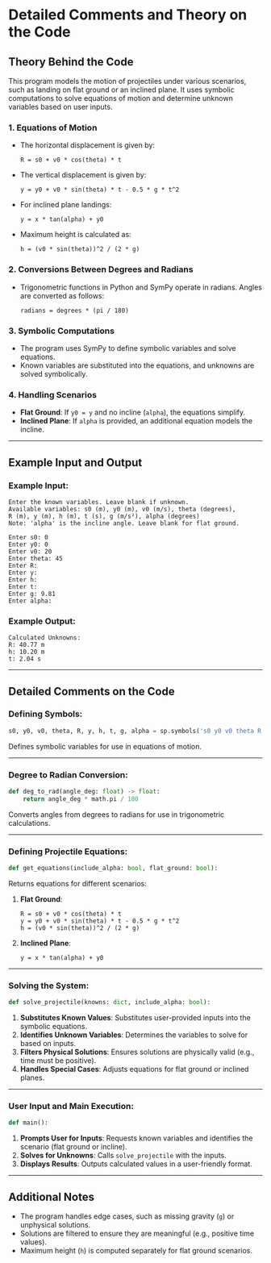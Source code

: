 # Detailed Comments and Theory on the Code

## Theory Behind the Code

This program models the motion of projectiles under various scenarios, such as landing on flat ground or an inclined plane. It uses symbolic computations to solve equations of motion and determine unknown variables based on user inputs.

### 1. **Equations of Motion**
   - The horizontal displacement is given by:
     ```
     R = s0 + v0 * cos(theta) * t
     ```
   - The vertical displacement is given by:
     ```
     y = y0 + v0 * sin(theta) * t - 0.5 * g * t^2
     ```
   - For inclined plane landings:
     ```
     y = x * tan(alpha) + y0
     ```
   - Maximum height is calculated as:
     ```
     h = (v0 * sin(theta))^2 / (2 * g)
     ```

### 2. **Conversions Between Degrees and Radians**
   - Trigonometric functions in Python and SymPy operate in radians. Angles are converted as follows:
     ```
     radians = degrees * (pi / 180)
     ```

### 3. **Symbolic Computations**
   - The program uses SymPy to define symbolic variables and solve equations.
   - Known variables are substituted into the equations, and unknowns are solved symbolically.

### 4. **Handling Scenarios**
   - **Flat Ground**: If `y0 = y` and no incline (`alpha`), the equations simplify.
   - **Inclined Plane**: If `alpha` is provided, an additional equation models the incline.

---

## Example Input and Output

### Example Input:
```plaintext
Enter the known variables. Leave blank if unknown.
Available variables: s0 (m), y0 (m), v0 (m/s), theta (degrees),
R (m), y (m), h (m), t (s), g (m/s²), alpha (degrees)
Note: 'alpha' is the incline angle. Leave blank for flat ground.

Enter s0: 0
Enter y0: 0
Enter v0: 20
Enter theta: 45
Enter R: 
Enter y: 
Enter h: 
Enter t: 
Enter g: 9.81
Enter alpha: 
```

### Example Output:
```plaintext
Calculated Unknowns:
R: 40.77 m
h: 10.20 m
t: 2.04 s
```

---

## Detailed Comments on the Code

### Defining Symbols:
```python
s0, y0, v0, theta, R, y, h, t, g, alpha = sp.symbols('s0 y0 v0 theta R y h t g alpha')
```
Defines symbolic variables for use in equations of motion.

---

### Degree to Radian Conversion:
```python
def deg_to_rad(angle_deg: float) -> float:
    return angle_deg * math.pi / 180
```
Converts angles from degrees to radians for use in trigonometric calculations.

---

### Defining Projectile Equations:
```python
def get_equations(include_alpha: bool, flat_ground: bool):
```
Returns equations for different scenarios:
1. **Flat Ground**:
   ```
   R = s0 + v0 * cos(theta) * t
   y = y0 + v0 * sin(theta) * t - 0.5 * g * t^2
   h = (v0 * sin(theta))^2 / (2 * g)
   ```
2. **Inclined Plane**:
   ```
   y = x * tan(alpha) + y0
   ```

---

### Solving the System:
```python
def solve_projectile(knowns: dict, include_alpha: bool):
```
1. **Substitutes Known Values**:
   Substitutes user-provided inputs into the symbolic equations.
2. **Identifies Unknown Variables**:
   Determines the variables to solve for based on inputs.
3. **Filters Physical Solutions**:
   Ensures solutions are physically valid (e.g., time must be positive).
4. **Handles Special Cases**:
   Adjusts equations for flat ground or inclined planes.

---

### User Input and Main Execution:
```python
def main():
```
1. **Prompts User for Inputs**:
   Requests known variables and identifies the scenario (flat ground or incline).
2. **Solves for Unknowns**:
   Calls `solve_projectile` with the inputs.
3. **Displays Results**:
   Outputs calculated values in a user-friendly format.

---

## Additional Notes
- The program handles edge cases, such as missing gravity (`g`) or unphysical solutions.
- Solutions are filtered to ensure they are meaningful (e.g., positive time values).
- Maximum height (`h`) is computed separately for flat ground scenarios.

